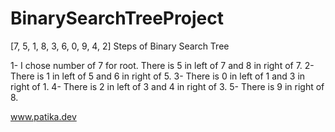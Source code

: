 # BinarySearchTreeProject

[7, 5, 1, 8, 3, 6, 0, 9, 4, 2] Steps of Binary Search Tree 

1- I chose number of 7 for root. There is 5 in left of 7 and 8 in right of 7.
2- There is 1 in left of 5 and 6 in right of 5.
3- There is 0 in left of 1 and 3 in right of 1. 
4- There is 2 in left of 3 and 4 in right of 3. 
5- There is 9 in right of 8.


www.patika.dev
